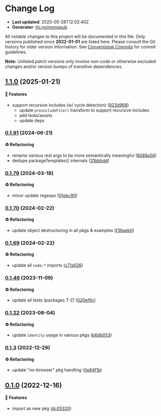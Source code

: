 # Change Log

- **Last updated**: 2025-05-28T12:02:40Z
- **Generator**: [thi.ng/monopub](https://thi.ng/monopub)

All notable changes to this project will be documented in this file.
Only versions published since **2022-01-01** are listed here.
Please consult the Git history for older version information.
See [Conventional Commits](https://conventionalcommits.org/) for commit guidelines.

**Note:** Unlisted _patch_ versions only involve non-code or otherwise excluded changes
and/or version bumps of transitive dependencies.

## [1.1.0](https://github.com/thi-ng/umbrella/tree/@thi.ng/transclude@1.1.0) (2025-01-21)

#### 🚀 Features

- support recursive includes (w/ cycle detection) ([923d968](https://github.com/thi-ng/umbrella/commit/923d968))
  - update `preincludeFile()` transform to support recursive includes
  - add tests/assets
  - update deps

### [0.1.91](https://github.com/thi-ng/umbrella/tree/@thi.ng/transclude@0.1.91) (2024-06-21)

#### ♻️ Refactoring

- rename various rest args to be more semantically meaningful ([8088a56](https://github.com/thi-ng/umbrella/commit/8088a56))
- dedupe packageTemplates() internals ([31bbbdd](https://github.com/thi-ng/umbrella/commit/31bbbdd))

### [0.1.79](https://github.com/thi-ng/umbrella/tree/@thi.ng/transclude@0.1.79) (2024-03-18)

#### ♻️ Refactoring

- minor update regexps ([01ebc90](https://github.com/thi-ng/umbrella/commit/01ebc90))

### [0.1.70](https://github.com/thi-ng/umbrella/tree/@thi.ng/transclude@0.1.70) (2024-02-22)

#### ♻️ Refactoring

- update object destructuring in all pkgs & examples ([f36aeb0](https://github.com/thi-ng/umbrella/commit/f36aeb0))

### [0.1.69](https://github.com/thi-ng/umbrella/tree/@thi.ng/transclude@0.1.69) (2024-02-22)

#### ♻️ Refactoring

- update all `node:*` imports ([c71a526](https://github.com/thi-ng/umbrella/commit/c71a526))

### [0.1.46](https://github.com/thi-ng/umbrella/tree/@thi.ng/transclude@0.1.46) (2023-11-09)

#### ♻️ Refactoring

- update all tests (packages T-Z) ([020ef6c](https://github.com/thi-ng/umbrella/commit/020ef6c))

### [0.1.22](https://github.com/thi-ng/umbrella/tree/@thi.ng/transclude@0.1.22) (2023-08-04)

#### ♻️ Refactoring

- update `identity` usage in various pkgs ([b6db053](https://github.com/thi-ng/umbrella/commit/b6db053))

### [0.1.3](https://github.com/thi-ng/umbrella/tree/@thi.ng/transclude@0.1.3) (2022-12-29)

#### ♻️ Refactoring

- update "no-browser" pkg handling ([0e84f1b](https://github.com/thi-ng/umbrella/commit/0e84f1b))

## [0.1.0](https://github.com/thi-ng/umbrella/tree/@thi.ng/transclude@0.1.0) (2022-12-16)

#### 🚀 Features

- import as new pkg ([dc05320](https://github.com/thi-ng/umbrella/commit/dc05320))
